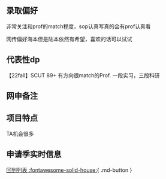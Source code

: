 ## 录取偏好

非常关注和prof的match程度，sop认真写真的会有prof认真看

网传偏好海本但是陆本依然有希望，喜欢的话可以试试

## 代表性dp

【22fall】SCUT 89+ 有方向很match的Prof. 一段实习，三段科研

## 网申备注

## 项目特点

TA机会很多

## 申请季实时信息

[回到列表 :fontawesome-solid-house:](选校梯度.md){ .md-button }
